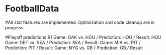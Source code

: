 # FootballData
#All stat features are implemented.
Optimization and code cleanup are in progress.

#Playoff predictions R1
Game: OAK vs. HOU / Prediction: HOU / Result: HOU
Game: DET vs. SEA / Prediction: SEA / Result:
Game: MIA vs. PIT / Prediction: PIT / Result:
Game: NYG vs. GB  / Prediction: GB  / Result

